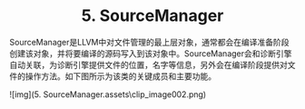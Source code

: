 <h1 align="center">5. SourceManager</h1>
SourceManager是LLVM中对文件管理的最上层对象，通常都会在编译准备阶段创建该对象，并将要编译的源码写入到该对象中。SourceManager会和诊断引擎自动关联，为诊断引擎提供文件的位置，名字等信息，另外会在编译阶段提供对文件的操作方法。如下图所示为该类的关键成员和主要功能。

![img](5. SourceManager.assets\clip_image002.png)

